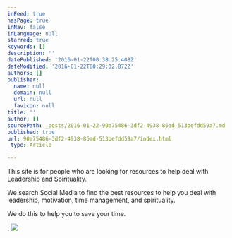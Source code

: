 ```yaml
---
inFeed: true
hasPage: true
inNav: false
inLanguage: null
starred: true
keywords: []
description: ''
datePublished: '2016-01-22T00:38:25.408Z'
dateModified: '2016-01-22T00:29:32.872Z'
authors: []
publisher:
  name: null
  domain: null
  url: null
  favicon: null
title: ''
author: []
sourcePath: _posts/2016-01-22-90a75486-3df2-4938-86ad-513befdd59a7.md
published: true
url: 90a75486-3df2-4938-86ad-513befdd59a7/index.html
_type: Article

---
```

This site is for people who are looking for resources to help deal with Leadership and Spirituality.

We search Social Media to find the best resources to help you deal with leadership, motivation, time management, and spirituality. 

We do this to help you to save your time.

.
![](https://the-grid-user-content.s3-us-west-2.amazonaws.com/71906dfc-b95a-407d-94fb-352aed8d74c2.jpg)